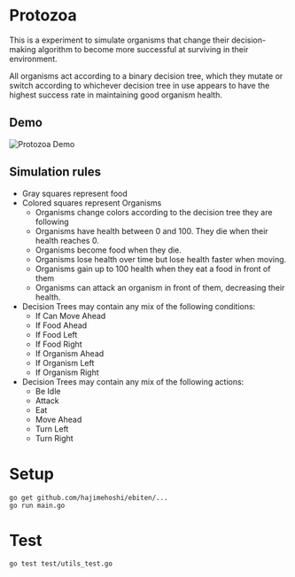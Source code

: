 # Protozoa
This is a experiment to simulate organisms that change their decision-making algorithm to become more successful at surviving in their environment. 

All organisms act according to a binary decision tree, which they mutate or switch according to whichever decision tree in use appears to have the highest success rate in maintaining good organism health.

## Demo
![Protozoa Demo](https://s3-us-west-2.amazonaws.com/andrewsrandom/Github+Media/protozoa.gif)

## Simulation rules

- Gray squares represent food
- Colored squares represent Organisms
  - Organisms change colors according to the decision tree they are following
  - Organisms have health between 0 and 100. They die when their health reaches 0.
  - Organisms become food when they die.
  - Organisms lose health over time but lose health faster when moving.
  - Organisms gain up to 100 health when they eat a food in front of them
  - Organisms can attack an organism in front of them, decreasing their health.
- Decision Trees may contain any mix of the following conditions:
    - If Can Move Ahead
    - If Food Ahead
    - If Food Left
    - If Food Right
    - If Organism Ahead
    - If Organism Left
    - If Organism Right
- Decision Trees may contain any mix of the following actions:
    - Be Idle
    - Attack
    - Eat
    - Move Ahead
    - Turn Left
    - Turn Right

# Setup
```
go get github.com/hajimehoshi/ebiten/...
go run main.go
```

# Test
```
go test test/utils_test.go
```
